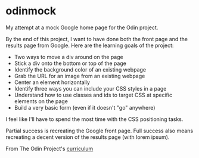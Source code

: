 # odinmock
My attempt at a mock Google home page for the Odin project.

By the end of this project, I want to have done both the front page and the results page from Google. Here are the learning goals of the project:

 - Two ways to move a div around on the page
 - Stick a div onto the bottom or top of the page
 - Identify the background color of an existing webpage
 - Grab the URL for an image from an existing webpage
 - Center an element horizontally
 - Identify three ways you can include your CSS styles in a page
 - Understand how to use classes and ids to target CSS at specific elements on the page
 - Build a very basic form (even if it doesn't "go" anywhere)

 I feel like I'll have to spend the most time with the CSS positioning tasks.

 Partial success is recreating the Google front page. Full success also means recreating a decent version of the results page (with lorem ipsum).

 From The Odin Project's [curriculum](http://www.theodinproject.com/web-development-101/html-css)
